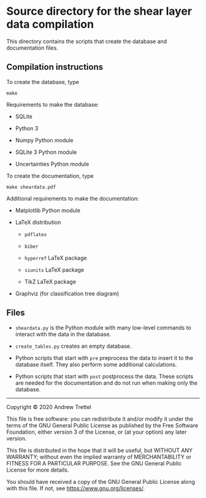 Source directory for the shear layer data compilation
=====================================================

This directory contains the scripts that create the database and documentation
files.


## Compilation instructions

To create the database, type

    make

Requirements to make the database:

- SQLite

- Python 3

- Numpy Python module

- SQLite 3 Python module

- Uncertainties Python module

To create the documentation, type

    make sheardata.pdf

Additional requirements to make the documentation:

- Matplotlib Python module

- LaTeX distribution

    - `pdflatex`

    - `biber`

    - `hyperref` LaTeX package

    - `siunitx` LaTeX package

    - TikZ LaTeX package

- Graphviz (for classification tree diagram)


## Files

- `sheardata.py` is the Python module with many low-level commands to interact
  with the data in the database.

- `create_tables.py` creates an empty database.

- Python scripts that start with `pre` preprocess the data to insert it to the
  database itself.  They also perform some additional calculations.

- Python scripts that start with `post` postprocess the data.  These scripts
  are needed for the documentation and do not run when making only the
  database.


-------------------------------------------------------------------------------

Copyright © 2020 Andrew Trettel

This file is free software: you can redistribute it and/or modify it under the
terms of the GNU General Public License as published by the Free Software
Foundation, either version 3 of the License, or (at your option) any later
version.

This file is distributed in the hope that it will be useful, but WITHOUT ANY
WARRANTY; without even the implied warranty of MERCHANTABILITY or FITNESS FOR A
PARTICULAR PURPOSE.  See the GNU General Public License for more details.

You should have received a copy of the GNU General Public License along with
this file.  If not, see <https://www.gnu.org/licenses/>.
